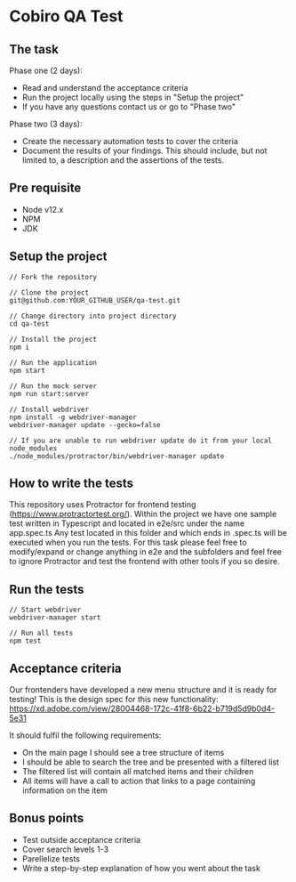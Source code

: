 # Cobiro QA Test

## The task

Phase one (2 days):

- Read and understand the acceptance criteria
- Run the project locally using the steps in "Setup the project"
- If you have any questions contact us or go to "Phase two"

Phase two (3 days):

- Create the necessary automation tests to cover the criteria
- Document the results of your findings. This should include, but not limited to, a description and the assertions of the tests.

## Pre requisite

- Node v12.x
- NPM
- JDK

## Setup the project

```
// Fork the repository

// Clone the project
git@github.com:YOUR_GITHUB_USER/qa-test.git

// Change directory into project directory
cd qa-test

// Install the project
npm i

// Run the application
npm start

// Run the mock server
npm run start:server

// Install webdriver
npm install -g webdriver-manager
webdriver-manager update --gecko=false

// If you are unable to run webdriver update do it from your local node_modules
./node_modules/protractor/bin/webdriver-manager update
```

## How to write the tests

This repository uses Protractor for frontend testing (https://www.protractortest.org/).
Within the project we have one sample test written in Typescript and located in e2e/src under the name app.spec.ts
Any test located in this folder and which ends in .spec.ts will be executed when you run the tests.
For this task please feel free to modify/expand or change anything in e2e and the subfolders and feel free to ignore Protractor and test the frontend with other tools if you so desire.

## Run the tests

```
// Start webdriver
webdriver-manager start

// Run all tests
npm test
```

## Acceptance criteria

Our frontenders have developed a new menu structure and it is ready for testing!
This is the design spec for this new functionality: https://xd.adobe.com/view/28004468-172c-41f8-6b22-b719d5d9b0d4-5e31

It should fulfil the following requirements:

- On the main page I should see a tree structure of items
- I should be able to search the tree and be presented with a filtered list
- The filtered list will contain all matched items and their children
- All items will have a call to action that links to a page containing information on the item

## Bonus points

- Test outside acceptance criteria
- Cover search levels 1-3
- Parellelize tests
- Write a step-by-step explanation of how you went about the task
